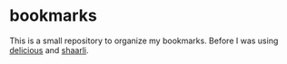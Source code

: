 # bookmarks

This is a small repository to organize my bookmarks. Before I was using 
[delicious](https://en.wikipedia.org/wiki/Delicious_(website)) and 
[shaarli](https://github.com/shaarli/Shaarli).
